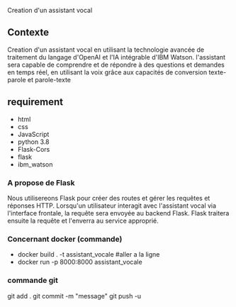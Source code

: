 Creation d'un assistant vocal 

## Contexte
Creation d'un assistant vocal en utilisant la technologie avancée de traitement du langage d'OpenAI et l'IA intégrable d'IBM Watson. 
l'assistant sera capable de comprendre et de répondre à des questions et demandes en temps réel, en utilisant la voix grâce aux capacités de conversion texte-parole et parole-texte

## requirement

- html
- css
- JavaScript
- python 3.8
- Flask-Cors
- flask
- ibm_watson

### A propose de Flask

Nous utilisereons Flask pour créer des routes et gérer les requêtes et réponses HTTP. 
Lorsqu'un utilisateur interagit avec l'assistant vocal via l'interface frontale, la requête sera envoyée au backend Flask. 
Flask traitera ensuite la requête et l'enverra au service approprié.

### Concernant docker (commande)
- docker build . -t assistant_vocale #aller a la ligne 
- docker run -p 8000:8000 assistant_vocale

### commande git 
git add .
git commit -m "message"
git push -u

